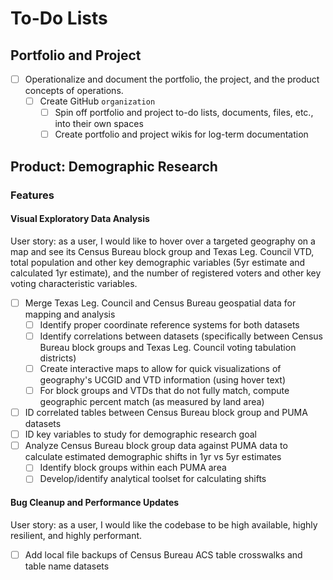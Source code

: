 # To-Do Lists

## Portfolio and Project
- [ ] Operationalize and document the portfolio, the project, and the product concepts of operations.
  - [ ] Create GitHub `organization`
    - [ ] Spin off portfolio and project to-do lists, documents, files, etc., into their own spaces
    - [ ] Create portfolio and project wikis for log-term documentation

## Product: Demographic Research
### Features
#### Visual Exploratory Data Analysis
User story: as a user, I would like to hover over a targeted geography on a map and see its Census Bureau block group and Texas Leg. Council VTD, 
total population and other key demographic variables (5yr estimate and calculated 1yr estimate), and the number of 
registered voters and other key voting characteristic variables.


- [ ] Merge Texas Leg. Council and Census Bureau geospatial data for mapping and analysis
  - [ ] Identify proper coordinate reference systems for both datasets
  - [ ] Identify correlations between datasets (specifically between Census Bureau block groups and Texas Leg. Council voting tabulation districts)
  - [ ] Create interactive maps to allow for quick visualizations of geography's UCGID and VTD information (using hover text)
  - [ ] For block groups and VTDs that do not fully match, compute geographic percent match (as measured by land area)
- [ ] ID correlated tables between Census Bureau block group and PUMA datasets
- [ ] ID key variables to study for demographic research goal
- [ ] Analyze Census Bureau block group data against PUMA data to calculate estimated demographic shifts in 1yr vs 5yr estimates
  - [ ] Identify block groups within each PUMA area
  - [ ] Develop/identify analytical toolset for calculating shifts

#### Bug Cleanup and Performance Updates
User story: as a user, I would like the codebase to be high available, highly resilient, and highly performant.

- [ ] Add local file backups of Census Bureau ACS table crosswalks and table name datasets

